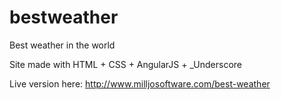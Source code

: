# bestweather
Best weather in the world

Site made with HTML + CSS + AngularJS  + _Underscore

Live version here: http://www.milljosoftware.com/best-weather


